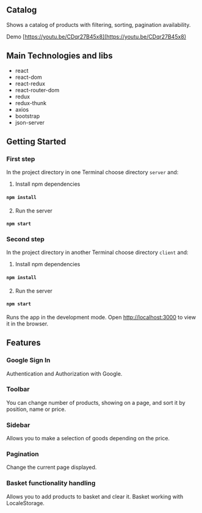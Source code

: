 ## Catalog

Shows a catalog of products with filtering, sorting, pagination availability.

Demo [https://youtu.be/CDqr27B45x8](https://youtu.be/CDqr27B45x8)

## Main Technologies and libs

- react
- react-dom
- react-redux
- react-router-dom
- redux
- redux-thunk
- axios
- bootstrap
- json-server

## Getting Started

### First step

In the project directory in one Terminal choose directory `server` and:

1. Install npm dependencies

#### `npm install`

2. Run the server

#### `npm start`

### Second step

In the project directory in another Terminal choose directory `client` and:

1. Install npm dependencies

#### `npm install`

2. Run the server

#### `npm start`

Runs the app in the development mode.
Open [http://localhost:3000](http://localhost:3000) to view it in the browser.

## Features

### Google Sign In

Authentication and Authorization with Google.

### Toolbar

You can change number of products, showing on a page, and sort it by position, name or price.

### Sidebar

Allows you to make a selection of goods depending on the price.

### Pagination

Change the current page displayed.

### Basket functionality handling

Allows you to add products to basket and clear it. Basket working with LocaleStorage.